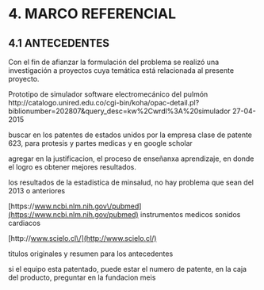 # 4. MARCO REFERENCIAL

## 4.1 ANTECEDENTES

Con el fin de afianzar la formulación del problema se realizó una investigación a proyectos cuya temática está relacionada al presente proyecto.





Prototipo de simulador software electromecánico del pulmón
http:\/\/catalogo.unired.edu.co\/cgi-bin\/koha\/opac-detail.pl?biblionumber=202807&query\_desc=kw%2Cwrdl%3A%20simulador
27-04-2015

buscar en los patentes de estados unidos por la empresa
clase de patente 623, para protesis y partes medicas
y en google scholar

agregar en la justificacion, el proceso de enseñanxa aprendizaje, en donde el logro es obtener mejores resultados.

los resultados de la estadistica de minsalud, no hay problema que sean del 2013 o anteriores

[https:\/\/www.ncbi.nlm.nih.gov\/pubmed](https://www.ncbi.nlm.nih.gov/pubmed)
instrumentos medicos sonidos cardiacos

[http:\/\/www.scielo.cl\/](http://www.scielo.cl/)

titulos originales y resumen para los antecedentes

si el equipo esta patentado, puede estar el numero de patente, en la caja del producto, preguntar en la fundacion meis

